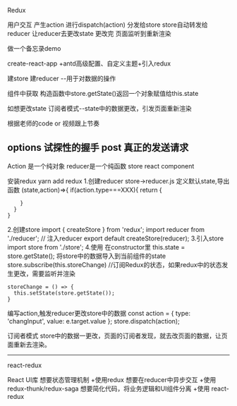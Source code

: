 Redux

用户交互 产生action 进行dispatch(action) 分发给store  store自动转发给reducer 让reducer去更改state 更改完 页面监听到重新渲染
 
做一个备忘录demo

create-react-app +antd高级配置、自定义主题+引入redux

建store
建reducer --用于对数据的操作

组件中获取 构造函数中store.getState()返回一个对象赋值给this.state

如想更改state  订阅者模式--state中的数据更改，引发页面重新渲染

根据老师的code or 视频跟上节奏

options  试探性的握手
post 真正的发送请求
---
Action 是一个纯对象
reducer是一个纯函数
store
react component

安装redux
  yarn add redux
1.创建reducer
  store->reducer.js
  定义默认state,导出函数
    (state,action)=>{
      if(action.type===XXX){
        return {

        }
      }
    }
2.创建store
  import { createStore } from 'redux';
  import reducer from './reducer';
  // 注入reducer
  export default createStore(reducer);
3.引入store
  import store from './store';
4.使用
  在constructor里
    this.state = store.getState();   将store中的数据导入到当前组件的state
    store.subscribe(this.storeChange) //订阅Redux的状态，如果redux中的状态发生更改，需要监听并渲染

    storeChange = () => {
      this.setState(store.getState());
    }
  编写action,触发reducer更改store中的数据
    const action = {
      type: 'changInput',
      value: e.target.value
    };
    store.dispatch(action);



订阅者模式
  store中的数据一更改，页面的订阅者发现，就去改页面的数据，让页面重新去渲染。

---
react-redux

React UI库 
想要状态管理机制  +使用redux
想要在reducer中异步交互 +使用redux-thunk/redux-saga
想要简化代码，将业务逻辑和UI组件分离 +使用 react-redux


